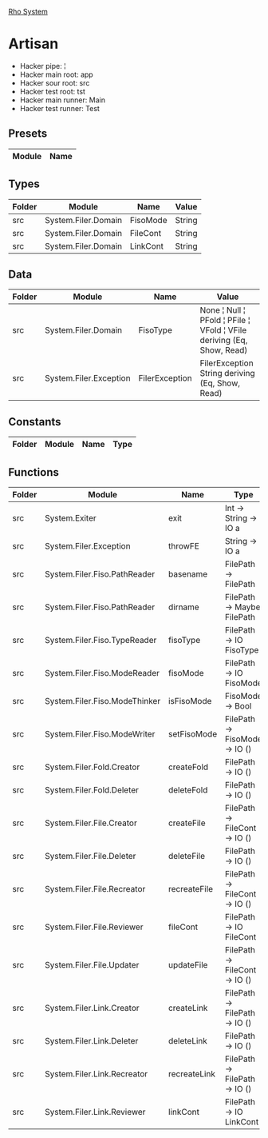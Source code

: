 [Rho System](readme.md)



# Artisan
* Hacker pipe: ¦
* Hacker main root: app
* Hacker sour root: src
* Hacker test root: tst
* Hacker main runner: Main
* Hacker test runner: Test


## Presets
| Module | Name |
|--------|------|


## Types
| Folder | Module              | Name     | Value  |
|--------|---------------------|----------|--------|
| src    | System.Filer.Domain | FisoMode | String |
| src    | System.Filer.Domain | FileCont | String |
| src    | System.Filer.Domain | LinkCont | String |


## Data
| Folder | Module                 | Name           | Value                                                                 |
|--------|------------------------|----------------|-----------------------------------------------------------------------|
| src    | System.Filer.Domain    | FisoType       | None ¦ Null ¦ PFold ¦ PFile ¦ VFold ¦ VFile deriving (Eq, Show, Read) |
| src    | System.Filer.Exception | FilerException | FilerException String deriving (Eq, Show, Read)                       |


## Constants
| Folder | Module | Name | Type |
|--------|--------|------|------|


## Functions
| Folder | Module                        | Name         | Type                          |
|--------|-------------------------------|--------------|-------------------------------|
| src    | System.Exiter                 | exit         | Int -> String -> IO a         |
| src    | System.Filer.Exception        | throwFE      | String -> IO a                |
| src    | System.Filer.Fiso.PathReader  | basename     | FilePath -> FilePath          |
| src    | System.Filer.Fiso.PathReader  | dirname      | FilePath -> Maybe FilePath    |
| src    | System.Filer.Fiso.TypeReader  | fisoType     | FilePath -> IO FisoType       |
| src    | System.Filer.Fiso.ModeReader  | fisoMode     | FilePath -> IO FisoMode       |
| src    | System.Filer.Fiso.ModeThinker | isFisoMode   | FisoMode -> Bool              |
| src    | System.Filer.Fiso.ModeWriter  | setFisoMode  | FilePath -> FisoMode -> IO () |
| src    | System.Filer.Fold.Creator     | createFold   | FilePath -> IO ()             |
| src    | System.Filer.Fold.Deleter     | deleteFold   | FilePath -> IO ()             |
| src    | System.Filer.File.Creator     | createFile   | FilePath -> FileCont -> IO () |
| src    | System.Filer.File.Deleter     | deleteFile   | FilePath -> IO ()             |
| src    | System.Filer.File.Recreator   | recreateFile | FilePath -> FileCont -> IO () |
| src    | System.Filer.File.Reviewer    | fileCont     | FilePath -> IO FileCont       |
| src    | System.Filer.File.Updater     | updateFile   | FilePath -> FileCont -> IO () |
| src    | System.Filer.Link.Creator     | createLink   | FilePath -> FilePath -> IO () |
| src    | System.Filer.Link.Deleter     | deleteLink   | FilePath -> IO ()             |
| src    | System.Filer.Link.Recreator   | recreateLink | FilePath -> FilePath -> IO () |
| src    | System.Filer.Link.Reviewer    | linkCont     | FilePath -> IO LinkCont       |
